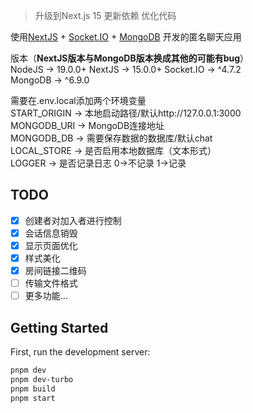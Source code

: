 > 升级到Next.js 15
> 更新依赖
> 优化代码

使用[NextJS](https://nextjs.org/) + [Socket.IO](https://socket.io/zh-CN/) + [MongoDB](https://www.npmjs.com/package/mongodb) 开发的匿名聊天应用  


版本（**NextJS版本与MongoDB版本换成其他的可能有bug**）  
NodeJS -> 19.0.0+
NextJS -> 15.0.0+
Socket.IO -> ^4.7.2  
MongoDB -> ^6.9.0 

需要在.env.local添加两个环境变量  
START_ORIGIN -> 本地启动路径/默认http://127.0.0.1:3000  
MONGODB_URI  -> MongoDB连接地址  
MONGODB_DB   -> 需要保存数据的数据库/默认chat  
LOCAL_STORE -> 是否启用本地数据库（文本形式）  
LOGGER -> 是否记录日志 0->不记录 1->记录  
## TODO


- [x] 创建者对加入者进行控制
- [x] 会话信息销毁
- [x] 显示页面优化
- [x] 样式美化
- [x] 房间链接二维码
- [ ] 传输文件格式
- [ ] 更多功能...

## Getting Started

First, run the development server:

```bash
pnpm dev
pnpm dev-turbo
pnpm build
pnpm start
```
